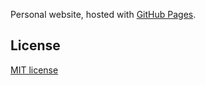 Personal website, hosted with [GitHub Pages](https://pages.github.com/).

## License

[MIT license](./LICENSE)
